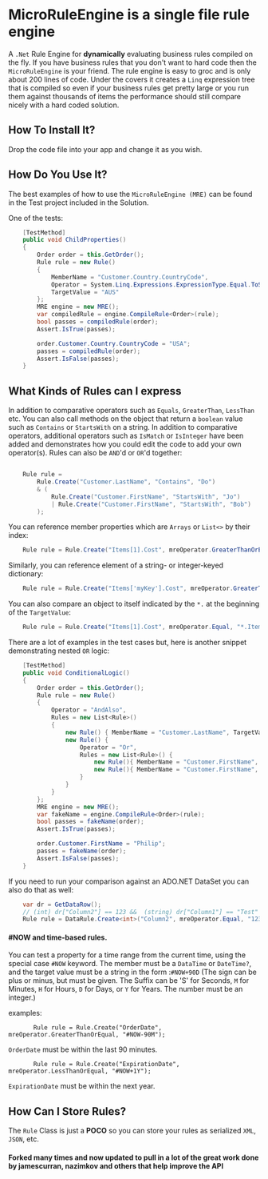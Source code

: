 MicroRuleEngine is a single file rule engine
============================================

A `.Net` Rule Engine for **dynamically** evaluating business rules compiled on the fly.  If you have business rules that you don't want to hard code then the `MicroRuleEngine` is your friend.   The rule engine is easy to groc and is only about 200 lines of code.  Under the covers it creates a `Linq` expression tree that is compiled so even if your business rules get pretty large or you run them against thousands of items the performance should still compare nicely with a hard coded solution.

How To Install It?
------------------
Drop the code file into your app and change it as you wish.

How Do You Use It?
------------------
The best examples of how to use the `MicroRuleEngine (MRE)` can be found in the Test project included in the Solution.

One of the tests:
```csharp
	[TestMethod]
	public void ChildProperties()
	{
		Order order = this.GetOrder();
		Rule rule = new Rule()
		{
			MemberName = "Customer.Country.CountryCode",
			Operator = System.Linq.Expressions.ExpressionType.Equal.ToString("g"),
			TargetValue = "AUS"
		};
		MRE engine = new MRE();
		var compiledRule = engine.CompileRule<Order>(rule);
		bool passes = compiledRule(order);
		Assert.IsTrue(passes);

		order.Customer.Country.CountryCode = "USA";
		passes = compiledRule(order);
		Assert.IsFalse(passes);
	}
```

What Kinds of Rules can I express
--------------------------------
In addition to comparative operators such as `Equals`, `GreaterThan`, `LessThan` etc.   You can also call methods on the object that return a `boolean` value such as `Contains` or `StartsWith` on a string. In addition to comparative operators, additional operators such as `IsMatch` or `IsInteger` have been added and demonstrates how you could edit the code to add your own operator(s). Rules can also be `AND`'d or `OR`'d together:
```csharp

	Rule rule =
		Rule.Create("Customer.LastName", "Contains", "Do")
		& (
			Rule.Create("Customer.FirstName", "StartsWith", "Jo")
			| Rule.Create("Customer.FirstName", "StartsWith", "Bob")
		);
```

You can reference member properties which are `Arrays` or `List<>` by their index:
```csharp
	Rule rule = Rule.Create("Items[1].Cost", mreOperator.GreaterThanOrEqual, "5.25");
```

Similarly, you can reference element of a string- or integer-keyed dictionary:
```csharp
	Rule rule = Rule.Create("Items['myKey'].Cost", mreOperator.GreaterThanOrEqual, "5.25");
```


You can also compare an object to itself indicated by the `*.` at the beginning of the `TargetValue`:
```csharp
	Rule rule = Rule.Create("Items[1].Cost", mreOperator.Equal, "*.Items[0].Cost");
```

There are a lot of examples in the test cases but, here is another snippet demonstrating nested `OR` logic:
```csharp
	[TestMethod]
	public void ConditionalLogic()
	{
		Order order = this.GetOrder();
		Rule rule = new Rule()
		{
			Operator = "AndAlso",
			Rules = new List<Rule>()
			{
				new Rule() { MemberName = "Customer.LastName", TargetValue = "Doe", Operator = "Equal"},
				new Rule() { 
					Operator = "Or",
					Rules = new List<Rule>() {
						new Rule(){ MemberName = "Customer.FirstName", TargetValue = "John", Operator = "Equal"},
						new Rule(){ MemberName = "Customer.FirstName", TargetValue = "Judy", Operator = "Equal"}
					}
				}
			}
		};
		MRE engine = new MRE();
		var fakeName = engine.CompileRule<Order>(rule);
		bool passes = fakeName(order);
		Assert.IsTrue(passes);

		order.Customer.FirstName = "Philip";
		passes = fakeName(order);
		Assert.IsFalse(passes);
	}

```

If you need to run your comparison against an ADO.NET DataSet you can also do that as well:
```csharp
	var dr = GetDataRow();
	// (int) dr["Column2"] == 123 &&  (string) dr["Column1"] == "Test"
	Rule rule = DataRule.Create<int>("Column2", mreOperator.Equal, "123") & DataRule.Create<string>("Column1", mreOperator.Equal, "Test");
```
  
  

####  #NOW and time-based rules.
You can test a property for a time range from the current time, using the special case `#NOW` keyword.   The member must be a `DataTime` or `DateTime?`,
and the target value must be a string in the form :`#NOW+90D`   (The sign can be plus or minus, but must be given.  The Suffix can be
'S' for Seconds, `M` for Minutes, `H` for Hours, `D` for Days, or `Y` for Years.   The number must be an integer.)

examples:

`		Rule rule = Rule.Create("OrderDate", mreOperator.GreaterThanOrEqual, "#NOW-90M");`

`OrderDate` must be within the last 90 minutes.

`		Rule rule = Rule.Create("ExpirationDate", mreOperator.LessThanOrEqual, "#NOW+1Y");`

`ExpirationDate` must be within the next year.




How Can I Store Rules?
---------------------
The `Rule` Class is just a **POCO** so you can store your rules as serialized `XML`, `JSON`, etc.

#### Forked many times and now updated to pull in a lot of the great work done by jamescurran, nazimkov and others that help improve the API
